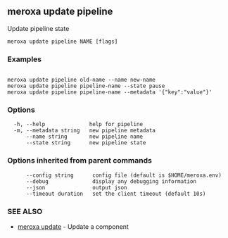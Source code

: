 ## meroxa update pipeline

Update pipeline state

```
meroxa update pipeline NAME [flags]
```

### Examples

```

meroxa update pipeline old-name --name new-name
meroxa update pipeline pipeline-name --state pause
meroxa update pipeline pipeline-name --metadata '{"key":"value"}'
```

### Options

```
  -h, --help              help for pipeline
  -m, --metadata string   new pipeline metadata
      --name string       new pipeline name
      --state string      new pipeline state
```

### Options inherited from parent commands

```
      --config string      config file (default is $HOME/meroxa.env)
      --debug              display any debugging information
      --json               output json
      --timeout duration   set the client timeout (default 10s)
```

### SEE ALSO

* [meroxa update](meroxa_update.md)	 - Update a component

